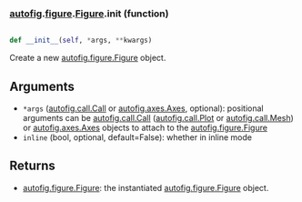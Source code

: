 ### [autofig](autofig.md).[figure](autofig.figure.md).[Figure](autofig.figure.Figure.md).__init__ (function)


```py

def __init__(self, *args, **kwargs)

```



Create a new [autofig.figure.Figure](autofig.figure.Figure.md) object.

Arguments
-----------
* `*args` ([autofig.call.Call](autofig.call.Call.md) or [autofig.axes.Axes](autofig.axes.Axes.md), optional):
    positional arguments can be [autofig.call.Call](autofig.call.Call.md) ([autofig.call.Plot](autofig.call.Plot.md)
    or [autofig.call.Mesh](autofig.call.Mesh.md)) or [autofig.axes.Axes](autofig.axes.Axes.md) objects to attach to
    the [autofig.figure.Figure](autofig.figure.Figure.md)
* `inline` (bool, optional, default=False): whether in inline mode

Returns
-----------
* [autofig.figure.Figure](autofig.figure.Figure.md): the instantiated [autofig.figure.Figure](autofig.figure.Figure.md) object.

